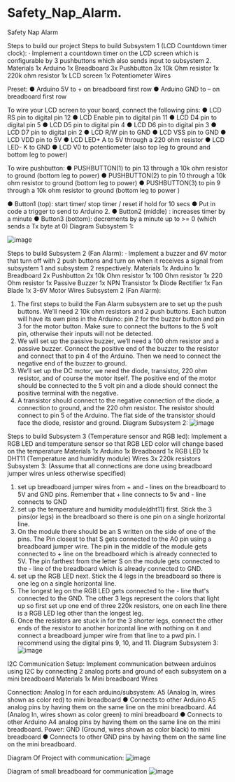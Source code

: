 # Safety_Nap_Alarm.
Safety Nap Alarm

Steps to build our project
 Steps to build Subsystem 1 (LCD Countdown timer clock):
·        Implement a countdown timer on the LCD screen which is configurable by 3 pushbuttons which also sends input to subsystem 2.
Materials
1x Arduino
1x Breadboard
3x Pushbutton
3x 10k Ohm resistor
1x 220k ohm resistor
1x LCD screen
1x Potentiometer
Wires
 
Preset:
●	Arduino 5V to + on breadboard first row
●	Arduino GND to – on breadboard first row
 
To wire your LCD screen to your board, connect the following pins:
●	LCD RS pin to digital pin 12
●	LCD Enable pin to digital pin 11
●	LCD D4 pin to digital pin 5
●	LCD D5 pin to digital pin 4
●	LCD D6 pin to digital pin 3
●	LCD D7 pin to digital pin 2
●	LCD R/W pin to GND
●	LCD VSS pin to GND
●	LCD VDD pin to 5V
●	LCD LED+ A to 5V through a 220 ohm resistor
●	LCD LED- K to GND
●	LCD V0 to potentiometer (also top leg to ground and bottom leg to power)




To wire pushbutton:
●	PUSHBUTTON(1) to pin 13 through a 10k ohm resistor to ground (bottom leg to power)
●	PUSHBUTTON(2) to pin 10 through a 10k ohm resistor to ground (bottom leg to power)
●	PUSHBUTTON(3) to pin 9 through a 10k ohm resistor to ground (bottom leg to power )

●	Button1 (top): start timer/ stop timer / reset if hold for 10 secs
●	Put in code a trigger to send to Arduino 2.
●	Button2 (middle) : increases timer by a minute
●	Button3 (bottom): decrements by a minute up to >= 0 (which sends a Tx byte at 0)
Diagram Subsystem 1:
 
 ![image](https://user-images.githubusercontent.com/118694086/208269400-f7b934c5-9365-4966-bf28-266b023b9c99.png)

 
 



 Steps to build Subsystem 2 (Fan Alarm):
·        Implement a buzzer and 6V motor that turn off with 2 push buttons and turn on when it receives a signal from subsystem 1 and subsystem 2 respectively.
Materials
1x Arduino
1x Breadboard
2x Pushbutton
2x 10k Ohm resistor
1x 100 Ohm resistor
1x 220 Ohm resistor
1x Passive Buzzer
1x NPN Transistor
1x Diode Rectifier
1x Fan Blade
1x 3-6V Motor
Wires
Subsystem 2 (Fan Alarm): 
1.	The first steps to build the Fan Alarm subsystem are to set up the push buttons. We’ll need 2 10k ohm resistors and 2 push buttons. Each button will have its own pins in the Arduino: pin 2 for the buzzer button and pin 3 for the motor button. Make sure to connect the buttons to the 5 volt pin, otherwise their inputs will not be detected.
2.	 We will set up the passive buzzer, we’ll need a 100 ohm resistor and a passive buzzer. Connect the positive end of the buzzer to the resistor and connect that to pin 4 of the Arduino. Then we need to connect the negative end of the buzzer to ground. 
3.	We’ll set up the DC motor, we need the diode, transistor, 220 ohm resistor, and of course the motor itself. The positive end of the motor should be connected to the 5 volt pin and a diode should connect the positive terminal with the negative.
4.	A transistor should connect to the negative connection of the diode, a connection to ground, and the 220 ohm resistor. The resistor should connect to pin 5 of the Arduino. The flat side of the transistor should face the diode, resistor and ground.
 Diagram Subsystem 2: 
 ![image](https://user-images.githubusercontent.com/118694086/208269410-9133ed0d-4408-4e36-91f0-024bbf4c1100.png)

 
 
 
 
 Steps to build Subsystem 3 (Temperature sensor and RGB led):
        Implement a RGB LED and temperature sensor so that RGB LED color will change based on the temperature
Materials
1x Arduino
1x Breadboard
1x RGB LED
1x DHT11 (Temperature and humidity module)
Wires
3x 220k resistors
Subsystem 3: (Assume that all connections are done using breadboard jumper wires unless otherwise specified) 
1. set up breadboard jumper wires from + and - lines on the breadboard to 5V and GND pins. Remember that + line connects to 5v and - line connects to GND 
2. set up the temperature and humidity module(dht11) first. Stick the 3 pins(or legs) in the breadboard so there is one pin on a single horizontal line. 
3. On the module there should be an S written on the side of one of the pins. The Pin closest to that S gets connected to the A0 pin using a breadboard jumper wire. The pin in the middle of the module gets connected to + line on the breadboard which is already connected to 5V. The pin farthest from the letter S on the module gets connected to the - line of the breadboard which is already connected to GND. 
4. set up the RGB LED next. Stick the 4 legs in the breadboard so there is one leg on a single horizontal line. 
5. The longest leg on the RGB LED gets connected to the - line that's connected to the GND. The other 3 legs represent the colors that light up so first set up one end of three 220k resistors, one on each line there is a RGB LED leg other than the longest leg.
6. Once the resistors are stuck in for the 3 shorter legs, connect the other ends of the resistor to another horizontal line with nothing on it and connect a breadboard jumper wire from that line to a pwd pin. I recommend using the digital pins 9, 10, and 11.
Diagram Subsystem 3: 
![image](https://user-images.githubusercontent.com/118694086/208269413-5b784c0a-7804-4831-9602-6b4b6586cbdb.png)





I2C Communication Setup:
	Implement communication between arduinos using I2C by connecting 2 analog ports and ground of each subsystem on a mini breadboard
Materials
1x Mini breadboard
Wires


Connection:
Analog In for each arduino/subsystem:
	A5 (Analog In, wires shown as color red) to mini breadboard 
●	Connects to other Arduino A5 analog pins by having them on the same line on the mini breadboard. 
	A4 (Analog In, wires shown as color green)  to mini breadboard
●	Connects to other Arduino A4 analog pins by having them on the same line on the mini breadboard. 
Power:
	GND (Ground, wires shown as color black) to mini breadboard 
●	Connects to other GND pins by having them on the same line on the mini breadboard.


Diagram Of Project with communication:
 ![image](https://user-images.githubusercontent.com/118694086/208269415-755401b9-8cf5-4fe4-b329-d68321de0d17.png)




Diagram of small breadboard for communication
![image](https://user-images.githubusercontent.com/118694086/208269417-9be99fe8-e5fc-44af-8326-ed600f3a9c8c.png)

 
